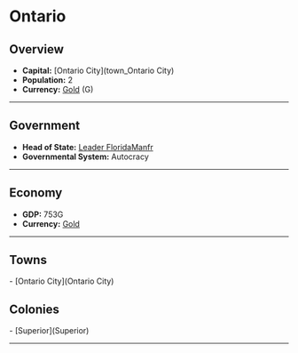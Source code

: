 # <!--NAME-->Ontario<!--NAME-->

## Overview

- **Capital:** <!--CAPITAL_LINK-->[Ontario City](town_Ontario City)<!--CAPITAL_LINK-->
- **Population:** <!--POPULATION-->2<!--POPULATION-->
- **Currency:** <!--CURRENCY_LINK-->[Gold](currency_Gold)<!--CURRENCY_LINK--> (<!--CURRENCY_ABV-->G<!--CURRENCY_ABV-->)

---

## Government

- **Head of State:** <!--LEADER_TITLE_LINK-->[Leader FloridaManfr](user_FloridaManfr)<!--LEADER_TITLE_LINK-->
- **Governmental System:** <!--GOVERNMENT-->Autocracy<!--GOVERNMENT-->

---

## Economy

- **GDP:** <!--GDP-->753G<!--GDP-->
- **Currency:** <!--CURRENCY_LINK-->[Gold](currency_Gold)<!--CURRENCY_LINK-->

---

## Towns

<!--TOWNS-->- [Ontario City](Ontario City)<!--TOWNS-->

## Colonies

<!--COLONIES-->- [Superior](Superior)<!--COLONIES-->

---